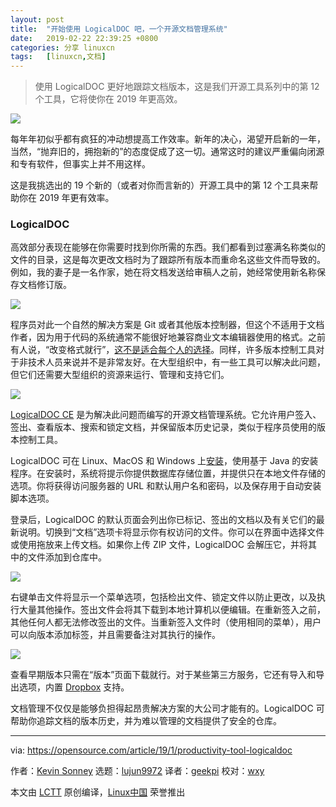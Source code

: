 ```yaml
---
layout: post
title:	"开始使用 LogicalDOC 吧，一个开源文档管理系统"
date:	2019-02-22 22:39:25 +0800 
categories:	分享 linuxcn 
tags:	[linuxcn,文档]
---
```




> 
> 使用 LogicalDOC 更好地跟踪文档版本，这是我们开源工具系列中的第 12 个工具，它将使你在 2019 年更高效。
> 
> 
> 


![](/Asserts/Images//attachment/album/201902/22/223942n5eooys8l5e6zs76.png)


每年年初似乎都有疯狂的冲动想提高工作效率。新年的决心，渴望开启新的一年，当然，“抛弃旧的，拥抱新的”的态度促成了这一切。通常这时的建议严重偏向闭源和专有软件，但事实上并不用这样。


这是我挑选出的 19 个新的（或者对你而言新的）开源工具中的第 12 个工具来帮助你在 2019 年更有效率。


### LogicalDOC


高效部分表现在能够在你需要时找到你所需的东西。我们都看到过塞满名称类似的文件的目录，这是每次更改文档时为了跟踪所有版本而重命名这些文件而导致的。例如，我的妻子是一名作家，她在将文档发送给审稿人之前，她经常使用新名称保存文档修订版。


![](/Asserts/Images//attachment/album/201902/22/223945zgguxvdov9xuxddh.png)


程序员对此一个自然的解决方案是 Git 或者其他版本控制器，但这个不适用于文档作者，因为用于代码的系统通常不能很好地兼容商业文本编辑器使用的格式。之前有人说，“改变格式就行”，[这不是适合每个人的选择](http://www.antipope.org/charlie/blog-static/2013/10/why-microsoft-word-must-die.html)。同样，许多版本控制工具对于非技术人员来说并不是非常友好。在大型组织中，有一些工具可以解决此问题，但它们还需要大型组织的资源来运行、管理和支持它们。


![](/Asserts/Images//attachment/album/201902/22/223952rz29ew3uf99r9foh.png)


[LogicalDOC CE](https://www.logicaldoc.com/download-logicaldoc-community) 是为解决此问题而编写的开源文档管理系统。它允许用户签入、签出、查看版本、搜索和锁定文档，并保留版本历史记录，类似于程序员使用的版本控制工具。


LogicalDOC 可在 Linux、MacOS 和 Windows 上[安装](https://docs.logicaldoc.com/en/installation)，使用基于 Java 的安装程序。在安装时，系统将提示你提供数据库存储位置，并提供只在本地文件存储的选项。你将获得访问服务器的 URL 和默认用户名和密码，以及保存用于自动安装脚本选项。


登录后，LogicalDOC 的默认页面会列出你已标记、签出的文档以及有关它们的最新说明。切换到“文档”选项卡将显示你有权访问的文件。你可以在界面中选择文件或使用拖放来上传文档。如果你上传 ZIP 文件，LogicalDOC 会解压它，并将其中的文件添加到仓库中。


![](/Asserts/Images//attachment/album/201902/22/224000a6ym4s5qc46scnso.png)


右键单击文件将显示一个菜单选项，包括检出文件、锁定文件以防止更改，以及执行大量其他操作。签出文件会将其下载到本地计算机以便编辑。在重新签入之前，其他任何人都无法修改签出的文件。当重新签入文件时（使用相同的菜单），用户可以向版本添加标签，并且需要备注对其执行的操作。


![](/Asserts/Images//attachment/album/201902/22/224005h2vjozwogv0mg49z.png)


查看早期版本只需在“版本”页面下载就行。对于某些第三方服务，它还有导入和导出选项，内置 [Dropbox](https://dropbox.com) 支持。


文档管理不仅仅是能够负担得起昂贵解决方案的大公司才能有的。LogicalDOC 可帮助你追踪文档的版本历史，并为难以管理的文档提供了安全的仓库。




---


via: <https://opensource.com/article/19/1/productivity-tool-logicaldoc>


作者：[Kevin Sonney](https://opensource.com/users/ksonney "Kevin Sonney") 选题：[lujun9972](https://github.com/lujun9972) 译者：[geekpi](https://github.com/geekpi) 校对：[wxy](https://github.com/wxy)


本文由 [LCTT](https://github.com/LCTT/TranslateProject) 原创编译，[Linux中国](https://linux.cn/) 荣誉推出
